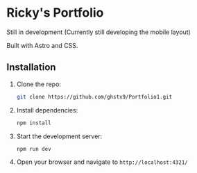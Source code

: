 # Ricky's Portfolio

Still in development (Currently still developing the mobile layout)

Built with Astro and CSS.

## Installation

1. Clone the repo:
   ```bash
   git clone https://github.com/ghstx9/Portfolio1.git
   ```

2. Install dependencies:
   ```bash
   npm install
   ```

3. Start the development server:
   ```bash
   npm run dev 
   ```

4. Open your browser and navigate to `http://localhost:4321/`
